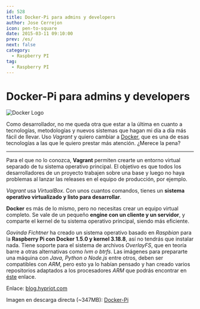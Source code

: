 ```yaml
---
id: 528
title: Docker-Pi para admins y developers
author: Jose Cerrejon
icon: pen-to-square
date: 2015-03-11 09:10:00
prev: /es/
next: false
category:
  - Raspberry PI
tag:
  - Raspberry PI
---
```


# Docker-Pi para admins y developers

![Docker Logo](/images/2015/03/docker-logo.png)

Como desarrollador, no me queda otra que estar a la última en cuanto a tecnologías, metodologías y nuevos sistemas que hagan mi día a día más fácil de llevar. Uso *Vagrant* y quiero cambiar a [Docker](https://www.docker.com/whatisdocker/), que es una de esas tecnologías a las que le quiero prestar más atención. ¿Merece la pena?

- - -
Para el que no lo conozca, **Vagrant** permiten crearte un entorno virtual separado de tu sistema operativo principal. El objetivo es que todos los desarrolladores de un proyecto trabajen sobre una base y luego no haya problemas al lanzar las releases en el equipo de producción, por ejemplo.

*Vagrant* usa *VirtualBox*. Con unos cuantos comandos, tienes un **sistema operativo virtualizado y listo para desarrollar**.

**Docker** es más de lo mísmo, pero no necesitas crear un equipo virtual completo. Se vale de un pequeño **engine con un cliente y un servidor**, y comparte el kernel de tu sistema operativo principal, siendo más eficiente.

*Govinda Fichtner* ha creado un sistema operativo basado en *Raspbian* para la **Raspberry Pi con Docker 1.5.0 y kernel 3.18.8**, así no tendrás que instalar nada. Tiene soporte para el sistema de archivos *OverlayFS*, que en teoría barre a otras alternativas como *lvm o btrfs*. Las imágenes para prepararte una máquina con *Java, Python o Node.js* entre otros, deben ser compatibles con *ARM*, pero esto ya lo habían pensado y han creado varios repositorios adaptados a los procesadores *ARM* que podrás encontrar en [éste](https://registry.hub.docker.com/search?q=hypriot&searchfield=) enlace. 
 
Enlace: [blog.hypriot.com](http://blog.hypriot.com/heavily-armed-after-major-upgrade-raspberry-pi-with-docker-1-dot-5-0)

Imagen en descarga directa (~347MB): [Docker-Pi](http://assets.hypriot.com/hypriot-rpi-20150301-140537.img.zip)